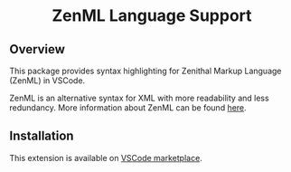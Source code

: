 <div align="center">
<h1>ZenML Language Support</h1>
</div>


## Overview
This package provides syntax highlighting for Zenithal Markup Language (ZenML) in VSCode.

ZenML is an alternative syntax for XML with more readability and less redundancy.
More information about ZenML can be found [here](https://github.com/Ziphil/Zenml).

## Installation
This extension is available on [VSCode marketplace](https://marketplace.visualstudio.com/items?itemName=Ziphil.zenml).